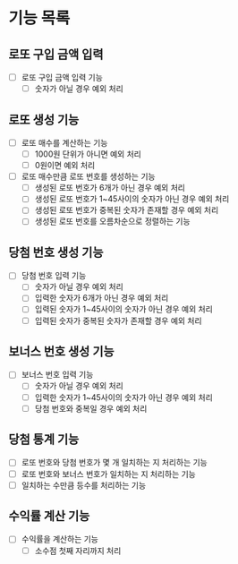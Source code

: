 # 기능 목록

## 로또 구입 금액 입력
- [ ] 로또 구입 금액 입력 기능
  - [ ] 숫자가 아닐 경우 예외 처리

## 로또 생성 기능
- [ ] 로또 매수를 계산하는 기능
  - [ ] 1000원 단위가 아니면 예외 처리
  - [ ] 0원이면 예외 처리

- [ ] 로또 매수만큼 로또 번호를 생성하는 기능
  - [ ] 생성된 로또 번호가 6개가 아닌 경우 예외 처리
  - [ ]  생성된 로또 번호가 1~45사이의 숫자가 아닌 경우 예외 처리
  - [ ] 생성된 로또 번호가 중복된 숫자가 존재할 경우 예외 처리
  - [ ] 생성된 로또 번호를 오름차순으로 정렬하는 기능

## 당첨 번호 생성 기능
- [ ] 당첨 번호 입력 기능
  - [ ] 숫자가 아닐 경우 예외 처리
  - [ ] 입력한 숫자가 6개가 아닌 경우 예외 처리
  - [ ] 입력된 숫자가 1~45사이의 숫자가 아닌 경우 예외 처리
  - [ ] 입력된 숫자가 중복된 숫자가 존재할 경우 예외 처리

## 보너스 번호 생성 기능
- [ ] 보너스 번호 입력 기능
  - [ ] 숫자가 아닐 경우 예외 처리
  - [ ] 입력한 숫자가 1~45사이의 숫자가 아닌 경우 예외 처리
  - [ ] 당첨 번호와 중복일 경우 예외 처리

## 당첨 통계 기능
- [ ] 로또 번호와 당첨 번호가 몇 개 일치하는 지 처리하는 기능
- [ ] 로또 번호와 보너스 번호가 일치하는 지 처리하는 기능
- [ ] 일치하는 수만큼 등수를 처리하는 기능

## 수익률 계산 기능
- [ ] 수익률을 계산하는 기능
  - [ ] 소수점 첫째 자리까지 처리
